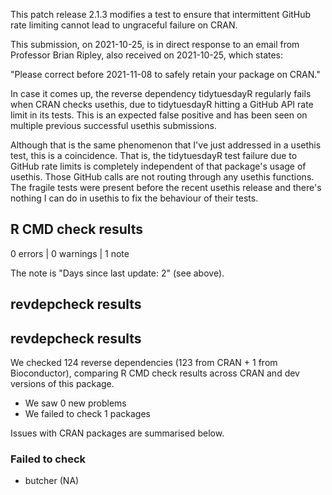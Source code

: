 This patch release 2.1.3 modifies a test to ensure that intermittent GitHub rate limiting cannot lead to ungraceful failure on CRAN.

This submission, on 2021-10-25, is in direct response to an email from Professor Brian Ripley, also received on 2021-10-25, which states:

"Please correct before 2021-11-08 to safely retain your package on CRAN."

In case it comes up, the reverse dependency tidytuesdayR regularly fails when CRAN checks usethis, due to tidytuesdayR hitting a GitHub API rate limit in its tests. This is an expected false positive and has been seen on multiple previous successful usethis submissions.

Although that is the same phenomenon that I've just addressed in a usethis test, this is a coincidence. That is, the tidytuesdayR test failure due to GitHub rate limits is completely independent of that package's usage of usethis. Those GitHub calls are not routing through any usethis functions. The fragile tests were present before the recent usethis release and there's nothing I can do in usethis to fix the behaviour of their tests.

## R CMD check results

0 errors | 0 warnings | 1 note

The note is "Days since last update: 2" (see above).

## revdepcheck results

## revdepcheck results

We checked 124 reverse dependencies (123 from CRAN + 1 from Bioconductor), comparing R CMD check results across CRAN and dev versions of this package.

 * We saw 0 new problems
 * We failed to check 1 packages

Issues with CRAN packages are summarised below.

### Failed to check

* butcher (NA)

